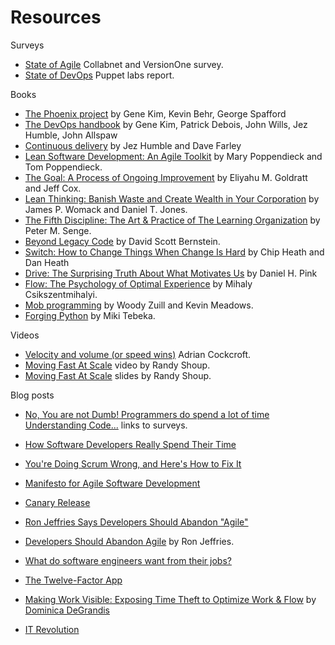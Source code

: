 # Resources

Surveys

* [State of Agile](http://stateofagile.versionone.com/) Collabnet and VersionOne survey.
* [State of DevOps](https://puppet.com/resources/whitepaper/state-of-devops-report) Puppet labs report.

Books


* [The Phoenix project](https://www.amazon.com/Phoenix-Project-DevOps-Helping-Business/dp/0988262592) by  Gene Kim, Kevin Behr, George Spafford
* [The DevOps handbook](https://www.amazon.com/DevOps-Handbook-World-Class-Reliability-Organizations/dp/1942788002/) by Gene Kim, Patrick Debois, John Wills, Jez Humble, John Allspaw
* [Continuous delivery](https://www.amazon.com/Continuous-Delivery-Deployment-Automation-Addison-Wesley/dp/0321601912/) by Jez Humble and Dave Farley
* [Lean Software Development: An Agile Toolkit](https://www.amazon.com/Lean-Software-Development-Agile-Toolkit/dp/0321150783) by Mary Poppendieck and Tom Poppendieck.
* [The Goal: A Process of Ongoing Improvement](https://www.amazon.com/Goal-Process-Ongoing-Improvement/dp/0884271951) by Eliyahu M. Goldratt and Jeff Cox.
* [Lean Thinking: Banish Waste and Create Wealth in Your Corporation](https://www.amazon.com/Lean-Thinking-Corporation-Revised-Updated/dp/0743249275) by James P. Womack and Daniel T. Jones.
* [The Fifth Discipline: The Art & Practice of The Learning Organization](https://www.amazon.com/Fifth-Discipline-Practice-Learning-Organization/dp/0385517254) by Peter M. Senge.
* [Beyond Legacy Code](https://pragprog.com/book/dblegacy/beyond-legacy-code) by David Scott Bernstein.
* [Switch: How to Change Things When Change Is Hard](https://www.amazon.com/Switch-Change-Things-When-Hard/dp/0385528752) by Chip Heath and Dan Heath
* [Drive: The Surprising Truth About What Motivates Us](https://www.amazon.com/Drive-Surprising-Truth-About-Motivates-ebook/dp/B004P1JDJO) by Daniel H. Pink
* [Flow: The Psychology of Optimal Experience](https://www.amazon.com/Flow-Psychology-Experience-Perennial-Classics/dp/0061339202) by Mihaly Csikszentmihalyi.
* [Mob programming](https://leanpub.com/mobprogramming) by Woody Zuill and Kevin Meadows.
* [Forging Python](https://leanpub.com/forging-python) by Miki Tebeka.

Videos

* [Velocity and volume (or speed wins)](https://www.youtube.com/watch?v=wyWI3gLpB8o) Adrian Cockcroft.
* [Moving Fast At Scale](https://www.youtube.com/watch?v=oH4g7wLPqg4) video by Randy Shoup.
* [Moving Fast At Scale](https://www.slideshare.net/RandyShoup/moving-fast-at-scale) slides by Randy Shoup.

Blog posts

* [No, You are not Dumb! Programmers do spend a lot of time Understanding Code...](http://blog.architexa.com/2010/05/no-you-are-not-dumb-programmers-do-spend-a-lot-of-time-understanding-code/) links to surveys.
* [How Software Developers Really Spend Their Time](https://readwrite.com/2013/04/25/how-software-developers-really-spend-their-time/)
* [You're Doing Scrum Wrong, and Here's How to Fix It](https://hackernoon.com/youre-doing-scrum-wrong-and-here-s-how-to-fix-it-6d45fdd26721)

* [Manifesto for Agile Software Development](http://agilemanifesto.org/)

* [Canary Release](https://martinfowler.com/bliki/CanaryRelease.html)


* [Ron Jeffries Says Developers Should Abandon "Agile"](https://www.infoq.com/news/2018/06/developers-should-abandon-agile)
* [Developers Should Abandon Agile](https://ronjeffries.com/articles/018-01ff/abandon-1/) by Ron Jeffries.

* [What do software engineers want from their jobs?](https://www.quora.com/What-do-software-engineers-want-from-their-jobs)

* [The Twelve-Factor App](https://12factor.net/)
* [Making Work Visible: Exposing Time Theft to Optimize Work & Flow](https://www.amazon.com/Making-Work-Visible-Exposing-Optimize/dp/1942788150) by [Dominica DeGrandis](http://ddegrandis.com/)
* [IT Revolution](https://itrevolution.com/)


